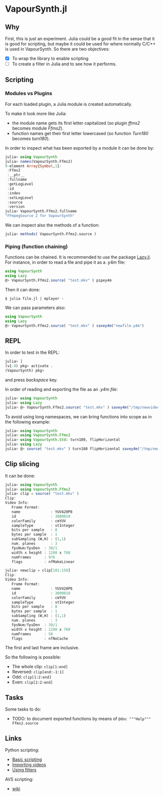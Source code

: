 # VapourSynth.jl

## Why
First, this is just an experiment. Julia could be a good fit in the sense that it is good for scripting, but maybe it could be used for where normally C/C++ is used in VapourSynth. So there are two objectives:
- [X] To wrap the library to enable scripting
- [ ] To create a filter in Julia and to see how it performs.

## Scripting
### Modules vs Plugins
For each loaded plugin, a Julia module is created automatically.

To make it look more like Julia:
- the module name gets its first letter capitalized (so plugin *ffms2* becomes module *Ffms2*).
- function names get their first letter lowercased (so function *Turn180* becomes *turn180*).

In order to inspect what has been exported by a module it can be done by:
```julia
julia> using VapourSynth
julia> names(VapourSynth.Ffms2)
9-element Array{Symbol,1}:
 :Ffms2      
 :__ptr__    
 :fullname   
 :getLogLevel
 :id         
 :index      
 :setLogLevel
 :source     
 :version  
julia> VapourSynth.Ffms2.fullname
"FFmpegSource 2 for VapourSynth"
```

We can inspect also the methods of a function:
```julia
julia> methods( VapourSynth.Ffms2.source )
```

### Piping (function chaining)
Functions can be chained. It is recommended to use the package [Lazy.jl](https://github.com/MikeInnes/Lazy.jl). For instance, in order to read a file and pipe it as a .y4m file:
```julia
using VapourSynth
using Lazy
@> VapourSynth.Ffms2.source( "test.mkv" ) pipey4m
```

Then it can done:
```
$ julia file.jl | mplayer -
```

We can pass parameters also:
```julia
using VapourSynth
using Lazy
@> VapourSynth.Ffms2.source( "test.mkv" ) savey4m("newfile.y4m")
```

## REPL
In order to test in the REPL:
```julia
julia> ]
(v1.0) pkg> activate .
(VapourSynth) pkg>
```
and press *backspace* key.

In order of reading and exporting the file as an *.y4m file*:
```julia
julia> using VapourSynth
julia> using Lazy
julia> @> VapourSynth.Ffms2.source( "test.mkv" ) savey4m("/tmp/newvideo.y4m")
```

To avoid using long namespaces, we can bring functions into scope as in the following example:
```julia
julia> using VapourSynth
julia> using VapourSynth.Ffms2
julia> using VapourSynth.Std: turn180, flipHorizontal
julia> using Lazy
julia> @> source( "test.mkv" ) turn180 flipHorizontal savey4m("/tmp/newvideo.y4m")
```

## Clip slicing
It can be done:
```julia
julia> using VapourSynth
julia> using VapourSynth.Ffms2
julia> clip = source( "test.mkv" )
Clip:
Video Info:
   Frame Format:
   name              : YUV420P8
   id                : 3000010
   colorFamily       : cmYUV
   sampleType        : stInteger
   bits per sample   : 8
   bytes per sample  : 1
   subSampling (W,H) : (1,1)
   num. planes       : 3
   fpsNum/fpsDen  : 30/1
   width x height : 1280 x 768
   numFrames      : 976
   flags          : nfMakeLinear

julia> newclip = clip[101:150]
Clip:
Video Info:
   Frame Format:
   name              : YUV420P8
   id                : 3000010
   colorFamily       : cmYUV
   sampleType        : stInteger
   bits per sample   : 8
   bytes per sample  : 1
   subSampling (W,H) : (1,1)
   num. planes       : 3
   fpsNum/fpsDen  : 30/1
   width x height : 1280 x 768
   numFrames      : 50
   flags          : nfNoCache

```
The first and last frame are inclusive.

So the following is possible:
- The whole clip: `clip[1:end]`
- Reversed: `clip[end:-1:1]`
- Odd: `clip[1:2:end]`
- Even: `clip[2:2:end]`

## Tasks
Some tasks to do:

- TODO: to document exported functions by means of `@doc """Help""" Ffms2.source`

## Links
Python scripting:

- [Basic scripting](http://www.l33tmeatwad.com/vapoursynth101/script-basics)
- [Importing videos](http://www.l33tmeatwad.com/vapoursynth101/importing-videos)
- [Using filters](http://www.l33tmeatwad.com/vapoursynth101/using-filters-functions)

AVS scripting:

- [wiki](http://avisynth.nl/index.php/Script_examples)
